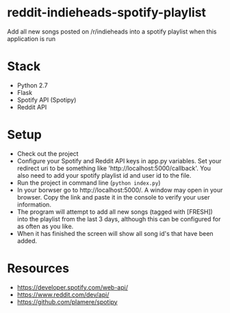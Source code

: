 # reddit-indieheads-spotify-playlist
Add all new songs posted on /r/indieheads into a spotify playlist when this application is run

# Stack
- Python 2.7
- Flask
- Spotify API (Spotipy)
- Reddit API

# Setup
- Check out the project
- Configure your Spotify and Reddit API keys in app.py variables. Set your redirect uri to be something like 'http://localhost:5000/callback'. You also need to add your spotify playlist id and user id to the file.
- Run the project in command line (```python index.py```)
- In your borwser go to http://localhost:5000/. A window may open in your browser. Copy the link and paste it in the console to verify your user information.
- The program will attempt to add all new songs (tagged with [FRESH]) into the playlist from the last 3 days, although this can be configured for as often as you like. 
- When it has finished the screen will show all song id's that have been added.

# Resources
- https://developer.spotify.com/web-api/
- https://www.reddit.com/dev/api/
- https://github.com/plamere/spotipy
